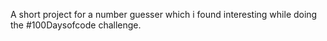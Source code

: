A short project for a number guesser which i found interesting while doing the #100Daysofcode challenge. 
